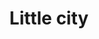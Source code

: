 ---
layout: project
title: Little city
categories: collections
collec: Micro-cities
year: 2011
thumb: little-city-2-2.jpg
---